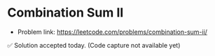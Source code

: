 # Combination Sum II
- Problem link: https://leetcode.com/problems/combination-sum-ii/

✅ Solution accepted today. (Code capture not available yet)
